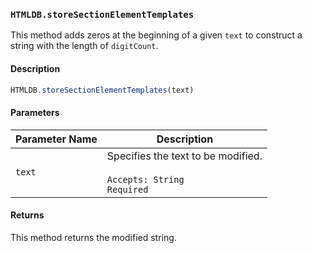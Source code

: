 ### `HTMLDB.storeSectionElementTemplates`

This method adds zeros at the beginning of a given `text` to construct a string with the length of `digitCount`.

#### Description

```javascript
HTMLDB.storeSectionElementTemplates(text)
```

#### Parameters

| Parameter Name             | Description                               |
| -------------------------- | ----------------------------------------- |
| `text` | Specifies the text to be modified.<br><br>`Accepts: String`<br>`Required` |

#### Returns

This method returns the modified string.